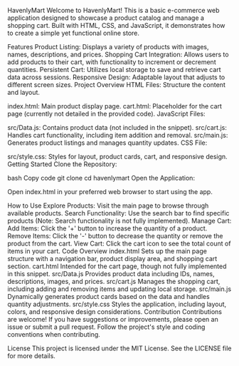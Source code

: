 HavenlyMart
Welcome to HavenlyMart! This is a basic e-commerce web application designed to showcase a product catalog and manage a shopping cart. Built with HTML, CSS, and JavaScript, it demonstrates how to create a simple yet functional online store.

Features
Product Listing: Displays a variety of products with images, names, descriptions, and prices.
Shopping Cart Integration: Allows users to add products to their cart, with functionality to increment or decrement quantities.
Persistent Cart: Utilizes local storage to save and retrieve cart data across sessions.
Responsive Design: Adaptable layout that adjusts to different screen sizes.
Project Overview
HTML Files: Structure the content and layout.

index.html: Main product display page.
cart.html: Placeholder for the cart page (currently not detailed in the provided code).
JavaScript Files:

src/Data.js: Contains product data (not included in the snippet).
src/cart.js: Handles cart functionality, including item addition and removal.
src/main.js: Generates product listings and manages quantity updates.
CSS File:

src/style.css: Styles for layout, product cards, cart, and responsive design.
Getting Started
Clone the Repository:

bash
Copy code
git clone <repository-url>
cd havenlymart
Open the Application:

Open index.html in your preferred web browser to start using the app.

How to Use
Explore Products: Visit the main page to browse through available products.
Search Functionality: Use the search bar to find specific products (Note: Search functionality is not fully implemented).
Manage Cart:
Add Items: Click the '+' button to increase the quantity of a product.
Remove Items: Click the '-' button to decrease the quantity or remove the product from the cart.
View Cart: Click the cart icon to see the total count of items in your cart.
Code Overview
index.html
Sets up the main page structure with a navigation bar, product display area, and shopping cart section.
cart.html
Intended for the cart page, though not fully implemented in this snippet.
src/Data.js
Provides product data including IDs, names, descriptions, images, and prices.
src/cart.js
Manages the shopping cart, including adding and removing items and updating local storage.
src/main.js
Dynamically generates product cards based on the data and handles quantity adjustments.
src/style.css
Styles the application, including layout, colors, and responsive design considerations.
Contribution
Contributions are welcome! If you have suggestions or improvements, please open an issue or submit a pull request. Follow the project's style and coding conventions when contributing.

License
This project is licensed under the MIT License. See the LICENSE file for more details.
